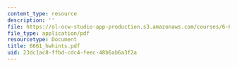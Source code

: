 ```yaml
---
content_type: resource
description: ''
file: https://ol-ocw-studio-app-production.s3.amazonaws.com/courses/6-661-receivers-antennas-and-signals-spring-2003/23dc1ac8ffbdcdc4feec48b6ab6a3f2a_6661_hwhints.pdf
file_type: application/pdf
resourcetype: Document
title: 6661_hwhints.pdf
uid: 23dc1ac8-ffbd-cdc4-feec-48b6ab6a3f2a
---
```

